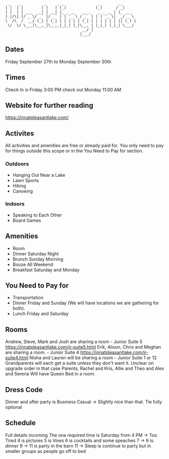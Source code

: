 ```
 _    _          _     _ _               _        __      
| |  | |        | |   | (_)             (_)      / _|     
| |  | | ___  __| | __| |_ _ __   __ _   _ _ __ | |_ ___  
| |/\| |/ _ \/ _` |/ _` | | '_ \ / _` | | | '_ \|  _/ _ \ 
\  /\  /  __/ (_| | (_| | | | | | (_| | | | | | | || (_) |
 \/  \/ \___|\__,_|\__,_|_|_| |_|\__, | |_|_| |_|_| \___/ 
                                  __/ |                   
                                 |___/              
```
## Dates
Friday September 27th to Monday September 30th
## Times
Check In is Friday 3:00 PM check out Monday 11:00 AM
## Website for further reading
https://innatpleasantlake.com/
## Activites
All activities and amenities are free or already paid for. You only need to pay for things outside this scope or in the You Need to Pay for section.
### Outdoors
* Hanging Out Near a Lake
* Lawn Sports
* Hiking
* Canoeing
### Indoors
* Speaking to Each Other
* Board Games
## Amenities
* Room
* Dinner Saturday Night
* Brunch Sunday Morning
* Booze All Weekend 
* Breakfast Saturday and Monday
## You Need to Pay for
* Transportation
* Dinner Friday and Sunday (We will have locations we are gathering for both). 
* Lunch Friday and Saturday
## Rooms
Andrew, Steve, Mark and Josh are sharing a room - Junior Suite 5 https://innatpleasantlake.com/jr-suite5.html
Erik, Alison, Chris and Meghan are sharing a room. - Junior Suite 4 https://innatpleasantlake.com/jr-suite4.html
Nisha and Lauren will be sharing a room - Junior Suite 1 or 12
Grandparents will each get a suite unless they don't want it. Unclear on upgrade order in that case
Parents, Rachel and Kris, Allie and Theo and Alex and Serena Will have Queen Bed in a room.
## Dress Code
Dinner and after party is Business Casual -> Slightly nice than that. Tie fully optional
## Schedule
Full details incoming
The one required time is Saturday from 4 PM -> Too Tired
4 is pictures
5 is Vows
6 is cocktails and some speaches
7 -> 9 is dinner
9 -> 11 is party in the barn
11 -> Sleep is continue to party but in smaller groups as people go off to bed
